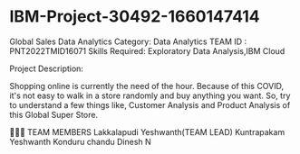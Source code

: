 # IBM-Project-30492-1660147414
Global Sales Data Analytics
Category: Data Analytics
TEAM ID : PNT2022TMID16071
Skills Required:
Exploratory Data Analysis,IBM Cloud

Project Description:

Shopping online is currently the need of the hour. Because of this COVID, it's not easy to walk in a store randomly and buy anything you want. So, try to understand a few things like, Customer Analysis and Product Analysis of this Global Super Store.



🧑🏻‍🦰 TEAM MEMBERS
Lakkalapudi Yeshwanth(TEAM LEAD)
Kuntrapakam Yeshwanth
Konduru chandu
Dinesh N
